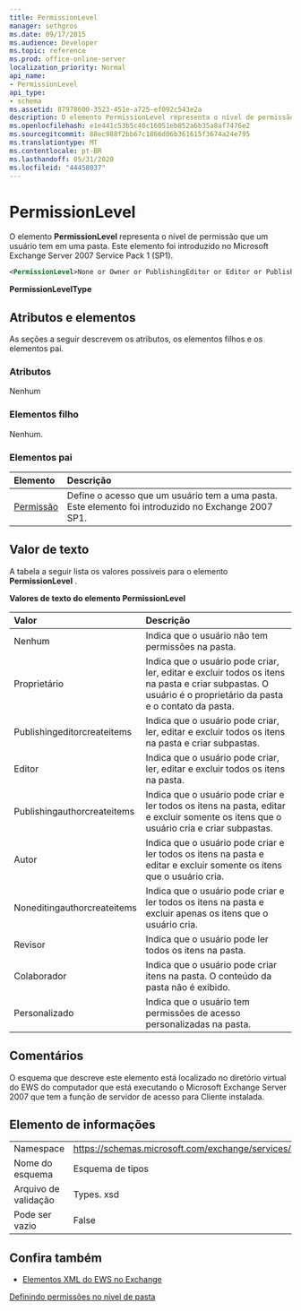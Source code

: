 ```yaml
---
title: PermissionLevel
manager: sethgros
ms.date: 09/17/2015
ms.audience: Developer
ms.topic: reference
ms.prod: office-online-server
localization_priority: Normal
api_name:
- PermissionLevel
api_type:
- schema
ms.assetid: 87978600-3523-451e-a725-ef092c543e2a
description: O elemento PermissionLevel representa o nível de permissão que um usuário tem em uma pasta. Este elemento foi introduzido no Microsoft Exchange Server 2007 Service Pack 1 (SP1).
ms.openlocfilehash: e1e441c53b5c40c16051eb852a6b35a8af7476e2
ms.sourcegitcommit: 88ec988f2bb67c1866d06b361615f3674a24e795
ms.translationtype: MT
ms.contentlocale: pt-BR
ms.lasthandoff: 05/31/2020
ms.locfileid: "44458037"
---
```

# <a name="permissionlevel"></a>PermissionLevel

O elemento **PermissionLevel** representa o nível de permissão que um usuário tem em uma pasta. Este elemento foi introduzido no Microsoft Exchange Server 2007 Service Pack 1 (SP1). 
  
```xml
<PermissionLevel>None or Owner or PublishingEditor or Editor or PublishingAuthor or Author or NoneditingAuthor or Reviewer or Contributor or Custom</PermissionLevel>
```

 **PermissionLevelType**
## <a name="attributes-and-elements"></a>Atributos e elementos

As seções a seguir descrevem os atributos, os elementos filhos e os elementos pai.
  
### <a name="attributes"></a>Atributos

Nenhum
  
### <a name="child-elements"></a>Elementos filho

Nenhum.
  
### <a name="parent-elements"></a>Elementos pai

|**Elemento**|**Descrição**|
|:-----|:-----|
|[Permissão](permission.md) <br/> |Define o acesso que um usuário tem a uma pasta. Este elemento foi introduzido no Exchange 2007 SP1.  <br/> |
   
## <a name="text-value"></a>Valor de texto

A tabela a seguir lista os valores possíveis para o elemento **PermissionLevel** . 
  
**Valores de texto do elemento PermissionLevel**

|**Valor**|**Descrição**|
|:-----|:-----|
|Nenhum  <br/> |Indica que o usuário não tem permissões na pasta.  <br/> |
|Proprietário  <br/> |Indica que o usuário pode criar, ler, editar e excluir todos os itens na pasta e criar subpastas. O usuário é o proprietário da pasta e o contato da pasta.  <br/> |
|Publishingeditorcreateitems  <br/> |Indica que o usuário pode criar, ler, editar e excluir todos os itens na pasta e criar subpastas.  <br/> |
|Editor  <br/> |Indica que o usuário pode criar, ler, editar e excluir todos os itens na pasta.  <br/> |
|Publishingauthorcreateitems  <br/> |Indica que o usuário pode criar e ler todos os itens na pasta, editar e excluir somente os itens que o usuário cria e criar subpastas.  <br/> |
|Autor  <br/> |Indica que o usuário pode criar e ler todos os itens na pasta e editar e excluir somente os itens que o usuário cria.  <br/> |
|Noneditingauthorcreateitems  <br/> |Indica que o usuário pode criar e ler todos os itens na pasta e excluir apenas os itens que o usuário cria.  <br/> |
|Revisor  <br/> |Indica que o usuário pode ler todos os itens na pasta.  <br/> |
|Colaborador  <br/> |Indica que o usuário pode criar itens na pasta. O conteúdo da pasta não é exibido.  <br/> |
|Personalizado  <br/> |Indica que o usuário tem permissões de acesso personalizadas na pasta.  <br/> |
   
## <a name="remarks"></a>Comentários

O esquema que descreve este elemento está localizado no diretório virtual do EWS do computador que está executando o Microsoft Exchange Server 2007 que tem a função de servidor de acesso para Cliente instalada.
  
## <a name="element-information"></a>Elemento de informações

|||
|:-----|:-----|
|Namespace  <br/> |https://schemas.microsoft.com/exchange/services/2006/types  <br/> |
|Nome do esquema  <br/> |Esquema de tipos  <br/> |
|Arquivo de validação  <br/> |Types. xsd  <br/> |
|Pode ser vazio  <br/> |False  <br/> |
   
## <a name="see-also"></a>Confira também



- [Elementos XML do EWS no Exchange](ews-xml-elements-in-exchange.md)


[Definindo permissões no nível de pasta](https://msdn.microsoft.com/library/c7530e86-5112-401c-b10a-9c054ae59f07%28Office.15%29.aspx)

